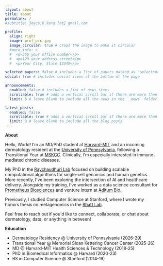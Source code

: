 ```yaml
---
layout: about
title: about
permalink: /
#subtitle: joyce.b.kang [at] gmail.com

profile:
  align: right
  image: prof_pic.jpg
  image_circular: true # crops the image to make it circular
  #more_info: >
  #  <p>555 your office number</p>
  #  <p>123 your address street</p>
  #  <p>Your City, State 12345</p>

selected_papers: false # includes a list of papers marked as "selected={true}"
social: true # includes social icons at the bottom of the page

announcements:
  enabled: false # includes a list of news items
  scrollable: true # adds a vertical scroll bar if there are more than 3 news items
  limit: 5 # leave blank to include all the news in the `_news` folder

latest_posts:
  enabled: false
  scrollable: true # adds a vertical scroll bar if there are more than 3 new posts items
  limit: 3 # leave blank to include all the blog posts
---
```


**About**

Hello, World! I'm an MD/PhD student at [Harvard-MIT](https://www.hms.harvard.edu/md_phd/index.html) and an incoming dermatology resident at the [University of Pennsylvania](https://dermatology.upenn.edu/), following a Transitional Year at [MSKCC](https://www.mskcc.org/hcp-education-training/residencies/medicine-transitional-year-residency). Clinically, I'm especially interested in immune-mediated chronic diseases.

My PhD in the [Raychaudhuri Lab](https://sites.broadinstitute.org/immunogenomics) focused on building scalable computational algorithms for single-cell genomics and human genetics. More recently, I've been exploring the intersection of AI and healthcare delivery. Alongside my training, I’ve worked as a data science consultant for [Prometheus Biosciences](https://www.merck.com/news/merck-completes-acquisition-of-prometheus-biosciences-inc/) and venture intern at [Aditum Bio](https://www.aditumbio.com/). 

Previously, I studied Computer Science at Stanford, where I wrote my honors thesis on metagenomics in the [Bhatt Lab](https://www.bhattlab.com/).

Feel free to reach out if you'd like to connect, collaborate, or chat about dermatology, data, or anything in between!

**Education**

- Dermatology Residency @ University of Pennsylvania (2026-29)
- Transitional Year @ Memorial Sloan Kettering Cancer Center (2025-26)
- MD @ Harvard-MIT Health Sciences & Technology (2018-25)
- PhD in Biomedical Informatics @ Harvard (2020-23)
- BS in Computer Science @ Stanford (2014-18)